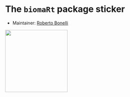 # The `biomaRt` package sticker

* Maintainer: [Roberto Bonelli](https://github.com/Robbie90/)

<img src=biomaRt.png height="200">
